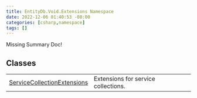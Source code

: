 ```yaml
---
title: EntityDb.Void.Extensions Namespace
date: 2022-12-06 01:40:53 -08:00
categories: [csharp,namespace]
tags: []
---
```


Missing Summary Doc!
## Classes
<table><tr><td><a href='/posts/csharp.class.entitydb.void.extensions.servicecollectionextensions/'>ServiceCollectionExtensions</a></td><td>
Extensions for service collections.
</td></tr></table>
